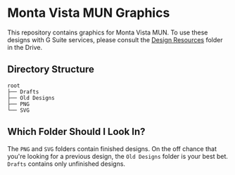 # Monta Vista MUN Graphics

This repository contains graphics for Monta Vista MUN. To use these designs with G Suite services, please consult the [Design Resources](https://drive.google.com/drive/folders/1nfyKwX_gjtxmoT8p4e-wENJRNvE-Ptq3?usp=sharing) folder in the Drive.

## Directory Structure

```
root
├── Drafts
├── Old Designs
├── PNG
└── SVG
```

## Which Folder Should I Look In?

The `PNG` and `SVG` folders contain finished designs. On the off chance that you're looking for a previous design, the `Old Designs` folder is your best bet. `Drafts` contains only unfinished designs.
